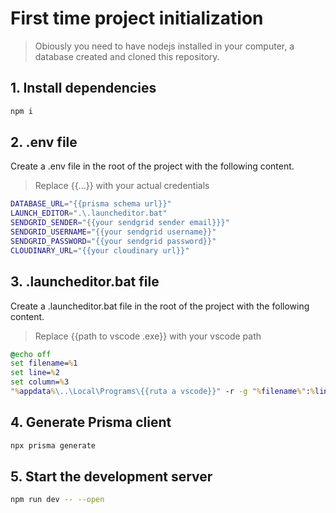 # First time project initialization

> Obiously you need to have nodejs installed in your computer, a database created and cloned this repository.

## 1. Install dependencies

```bash
npm i
```

## 2. .env file

Create a .env file in the root of the project with the following content.

> Replace {{...}} with your actual credentials

```bash
DATABASE_URL="{{prisma schema url}}"
LAUNCH_EDITOR=".\.launcheditor.bat"
SENDGRID_SENDER="{{your sendgrid sender email}}}"
SENDGRID_USERNAME="{{your sendgrid username}}"
SENDGRID_PASSWORD="{{your sendgrid password}}"
CLOUDINARY_URL="{{your cloudinary url}}"
```

## 3. .launcheditor.bat file

Create a .launcheditor.bat file in the root of the project with the following content.

> Replace {{path to vscode .exe}} with your vscode path

```bat
@echo off
set filename=%1
set line=%2
set column=%3
"%appdata%\..\Local\Programs\{{ruta a vscode}}" -r -g "%filename%":%lineNumber%:%columnNumber%
```

## 4. Generate Prisma client

```bash
npx prisma generate
```

## 5. Start the development server

```bash
npm run dev -- --open
```
